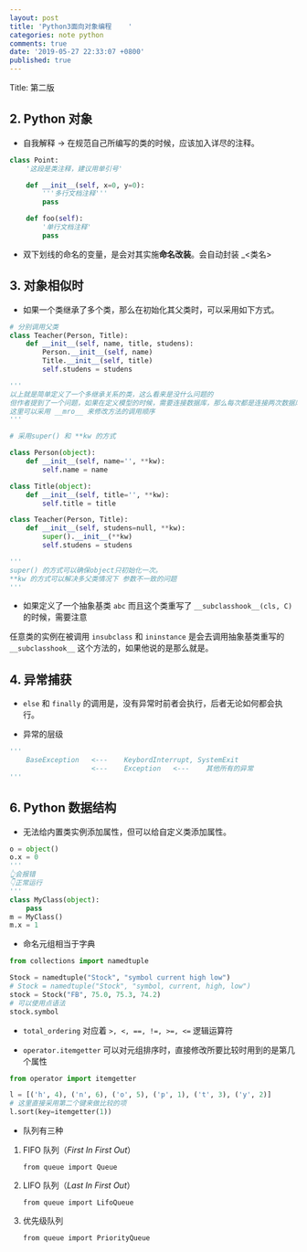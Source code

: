 ```yaml
---
layout: post
title: 'Python3面向对象编程    '
categories: note python
comments: true
date: '2019-05-27 22:33:07 +0800'
published: true
---
```


Title: 第二版

## 2. Python 对象

* 自我解释 -> 在规范自己所编写的类的时候，应该加入详尽的注释。

```python
class Point:
    '这段是类注释，建议用单引号'

    def __init__(self, x=0, y=0):
        '''多行文档注释'''
        pass

    def foo(self):
        '单行文档注释'
        pass
```

* 双下划线的命名的变量，是会对其实施**命名改装**。会自动封装 _<类名>

## 3. 对象相似时

* 如果一个类继承了多个类，那么在初始化其父类时，可以采用如下方式。

```python
# 分别调用父类
class Teacher(Person, Title):
    def __init__(self, name, title, studens):
        Person.__init__(self, name)
        Title.__init__(self, title)
        self.studens = studens

'''
以上就是简单定义了一个多继承关系的类，这么看来是没什么问题的
但作者提到了一个问题，如果在定义模型的时候，需要连接数据库，那么每次都是连接两次数据库。
这里可以采用 __mro__ 来修改方法的调用顺序
'''

# 采用super() 和 **kw 的方式

class Person(object):
    def __init__(self, name='', **kw):
        self.name = name

class Title(object):
    def __init__(self, title='', **kw):
        self.title = title

class Teacher(Person, Title):
    def __init__(self, studens=null, **kw):
        super().__init__(**kw)
        self.studens = studens

'''
super() 的方式可以确保object只初始化一次。
**kw 的方式可以解决多父类情况下 参数不一致的问题
'''
```

* 如果定义了一个抽象基类 `abc` 而且这个类重写了 `__subclasshook__(cls, C)` 的时候，需要注意

任意类的实例在被调用 `insubclass` 和 `ininstance` 是会去调用抽象基类重写的 `__subclasshook__` 这个方法的，如果他说的是那么就是。

## 4. 异常捕获

* `else` 和 `finally` 的调用是，没有异常时前者会执行，后者无论如何都会执行。

* 异常的层级

```python
'''
    BaseException   <---    KeybordInterrupt, SystemExit
                    <---    Exception   <---    其他所有的异常
'''
```

## 6. Python 数据结构

* 无法给内置类实例添加属性，但可以给自定义类添加属性。

```python
o = object()
o.x = 0
'''
👆会报错
👇正常运行
'''
class MyClass(object):
    pass
m = MyClass()
m.x = 1
```

* 命名元组相当于字典

```python
from collections import namedtuple

Stock = namedtuple("Stock", "symbol current high low")
# Stock = namedtuple("Stock", "symbol, current, high, low")
stock = Stock("FB", 75.0, 75.3, 74.2)
# 可以使用点语法
stock.symbol

```

* `total_ordering` 对应着 `>, <, ==, !=, >=, <=` 逻辑运算符

* `operator.itemgetter` 可以对元组排序时，直接修改所要比较时用到的是第几个属性

```python
from operator import itemgetter

l = [('h', 4), ('n', 6), ('o', 5), ('p', 1), ('t', 3), ('y', 2)]
# 这里直接采用第二个键来做比较的项
l.sort(key=itemgetter(1))

```

* 队列有三种

1. FIFO 队列（*First In First Out*）

   `from queue import Queue`

2. LIFO 队列（*Last In First Out*）

    `from queue import LifoQueue`

3. 优先级队列

    `from queue import PriorityQueue`

